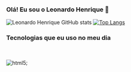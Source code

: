 ### Olá! Eu sou o Leonardo Henrique 👋

![Leonardo Henrique GitHub stats](https://github-readme-stats.vercel.app/api?username=Leonardo-henry&show_icons=true&theme=tokyonight)
[![Top Langs](https://github-readme-stats.vercel.app/api/top-langs/?username=Leonardo-henry&langs_count=8)](https://github.com/anuraghazra/github-readme-stats)

### Tecnologias que eu uso no meu dia

<div style="display: inline_block"></br>

<img align="center" alt="html5" src="https://img.shields.io/badge/Python-3776AB?style=for-the-badge&logo=python&logoColor=white">;

</div>
